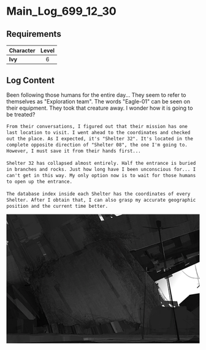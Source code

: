 # Main_Log_699_12_30
## Requirements
|Character|Level|
|---------|:---:|
|**Ivy**  |  6  |

## Log Content
Been following those humans for the entire day... They seem to refer to themselves as "Exploration team". The words "Eagle\-01" can be seen on their equipment. They took that creature away. I wonder how it is going to be treated?

    From their conversations, I figured out that their mission has one last location to visit. I went ahead to the coordinates and checked out the place. As I expected, it's "Shelter 32". It's located in the complete opposite direction of "Shelter 08", the one I'm going to. However, I must save it from their hands first...

    Shelter 32 has collapsed almost entirely. Half the entrance is buried in branches and rocks. Just how long have I been unconscious for... I can't get in this way. My only option now is to wait for those humans to open up the entrance.

    The database index inside each Shelter has the coordinates of every Shelter. After I obtain that, I can also grasp my accurate geographic position and the current time better. 

![ivos0801.png](./attachments/ivos0801.png)